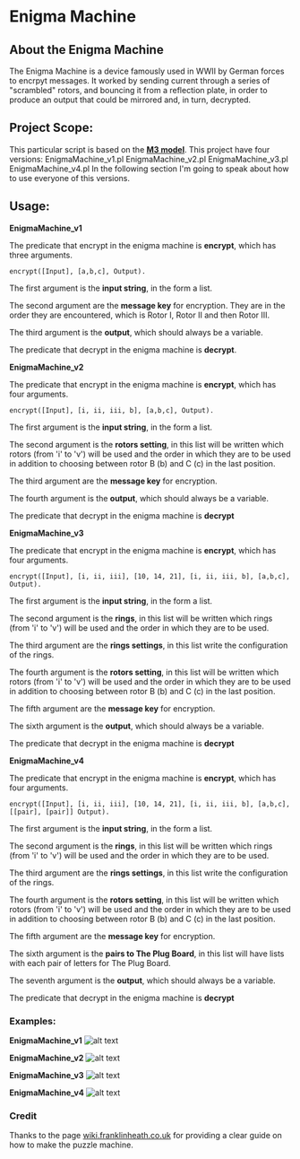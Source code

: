 # Enigma Machine

## About the Enigma Machine

The Enigma Machine is a device famously used in WWII by German forces to encrpyt messages. It worked by
sending current through a series of "scrambled" rotors, and bouncing it from a reflection plate, in order
to produce an output that could be mirrored and, in turn, decrypted.  

## Project Scope:

This particular script is based on the [**M3 model**](http://wiki.franklinheath.co.uk/index.php/Enigma/Paper_Enigma).
This project have four versions:
  EnigmaMachine_v1.pl
  EnigmaMachine_v2.pl
  EnigmaMachine_v3.pl
  EnigmaMachine_v4.pl
In the following section I'm going to speak about how to use everyone of this versions.

## Usage:

**EnigmaMachine_v1**

The predicate that encrypt in the enigma machine is **encrypt**, which has three arguments.

`encrypt([Input], [a,b,c], Output).`

The first argument is the **input string**, in the form a list.

The second argument are the **message key** for encryption. They are in the order they are encountered,
which is Rotor I, Rotor II and then Rotor III.

The third argument is the **output**, which should always be a variable.

The predicate that decrypt in the enigma machine is **decrypt**.

**EnigmaMachine_v2**

The predicate that encrypt in the enigma machine is **encrypt**, which has four arguments.

`encrypt([Input], [i, ii, iii, b], [a,b,c], Output).`

The first argument is the **input string**, in the form a list.

The second argument is the **rotors setting**, in this list will be written which rotors
(from 'i' to 'v') will be used and the order in which they are to be used
in addition to choosing between rotor B (b) and C (c) in the last position.

The third argument are the **message key** for encryption.

The fourth argument is the **output**, which should always be a variable.

The predicate that decrypt in the enigma machine is **decrypt**

**EnigmaMachine_v3**

The predicate that encrypt in the enigma machine is **encrypt**, which has four arguments.

`encrypt([Input], [i, ii, iii], [10, 14, 21], [i, ii, iii, b], [a,b,c], Output).`

The first argument is the **input string**, in the form a list.

The second argument is the **rings**, in this list will be written which rings
(from 'i' to 'v') will be used and the order in which they are to be used.

The third argument are the **rings settings**, in this list write the configuration of the rings.

The fourth argument is the **rotors setting**, in this list will be written which rotors
(from 'i' to 'v') will be used and the order in which they are to be used
in addition to choosing between rotor B (b) and C (c) in the last position.

The fifth argument are the **message key** for encryption.

The sixth argument is the **output**, which should always be a variable.

The predicate that decrypt in the enigma machine is **decrypt**

**EnigmaMachine_v4**

The predicate that encrypt in the enigma machine is **encrypt**, which has four arguments.

`encrypt([Input], [i, ii, iii], [10, 14, 21], [i, ii, iii, b], [a,b,c], [[pair], [pair]] Output).`

The first argument is the **input string**, in the form a list.

The second argument is the **rings**, in this list will be written which rings
(from 'i' to 'v') will be used and the order in which they are to be used.

The third argument are the **rings settings**, in this list write the configuration of the rings.

The fourth argument is the **rotors setting**, in this list will be written which rotors
(from 'i' to 'v') will be used and the order in which they are to be used
in addition to choosing between rotor B (b) and C (c) in the last position.

The fifth argument are the **message key** for encryption.

The sixth argument is the **pairs to The Plug Board**, in this list will have lists
with each pair of letters for The Plug Board.

The seventh argument is the **output**, which should always be a variable.

The predicate that decrypt in the enigma machine is **decrypt**

### Examples:

**EnigmaMachine_v1**
![alt text](https://github.com/andbet050197/IS453UTP/blob/master/EnigmaMachine/Files/prueba1.jpg "Example 1")

**EnigmaMachine_v2**
![alt text](https://github.com/andbet050197/IS453UTP/blob/master/EnigmaMachine/Files/prueba2.jpg "Example 2")

**EnigmaMachine_v3**
![alt text](https://github.com/andbet050197/IS453UTP/blob/master/EnigmaMachine/Files/prueba3.jpg "Example 3")

**EnigmaMachine_v4**
![alt text](https://github.com/andbet050197/IS453UTP/blob/master/EnigmaMachine/Files/prueba4.jpg "Example 4")

### Credit

Thanks to the page [wiki.franklinheath.co.uk](http://wiki.franklinheath.co.uk/index.php/Enigma/Paper_Enigma) for providing a clear guide on how to make the puzzle machine.
